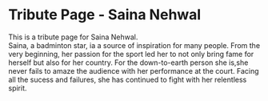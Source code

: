 # Tribute Page - Saina Nehwal

This is a tribute page for Saina Nehwal.<br />
Saina, a badminton star, ia a source of inspiration for many people. From the very beginning, her passion for the sport led her to not only bring fame for herself but also for her country. For the down-to-earth person she is,she never fails to amaze the audience with her performance at the court. Facing all the sucess and failures, she has continued to fight with her relentless spirit. 
